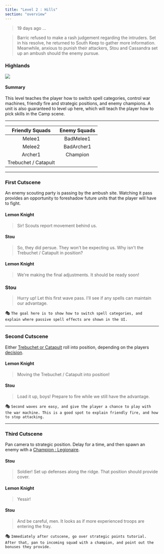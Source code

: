 ```yaml
---
title: "Level 2 : Hills"
section: "overview"
---
```


> 19 days ago ...

> Barric refused to make a rash judgement regarding the intruders. Set in his resolve, he returned to South Keep to gather more information. Meanwhile, anxious to punish their attackers, Stou and Cassandra set up an ambush should the enemy pursue.

### Highlands

![](https://github.com/veeneck/BarricAssets/blob/master/Gameplay.xcassets/Levels/Hills.spriteatlas/RollingHills_base.imageset/RollingHills_base.png?raw=true)

#### Summary

This level teaches the player how to switch spell categories, control war machines, friendly fire and strategic positions, and enemy champions. A unit is also guaranteed to level up here, which will teach the player how to pick skills in the Camp scene.

***

|    Friendly Squads   | Enemy Squads |
|:--------------------:|:------------:|
| Melee1               | BadMelee1    |
| Melee2               | BadArcher1   |
| Archer1              | Champion     |
| Trebuchet / Catapult |              |

***

### First Cutscene

An enemy scouting party is passing by the ambush site. Watching it pass provides an opportunity to foreshadow future units that the player will have to fight.

#### Lemon Knight

> Sir! Scouts report movement behind us.

#### Stou

> So, they did persue. They won't be expecting us. Why isn't the Trebuchet / Catapult in position?

#### Lemon Knight

> We're making the final adjustments. It should be ready soon!

### Stou

> Hurry up! Let this first wave pass. I'll see if any spells can maintain our advantage.

:performing_arts: `The goal here is to show how to switch spell categories, and explain where passive spell effects are shown in the UI.`

***

### Second Cutscene

Either [Trebuchet or Catapult](https://github.com/veeneck/Barric/wiki/Friendly-Unit-Progression#trebuchet--trebram) roll into position, depending on the players [decision](https://github.com/veeneck/Barric/wiki/Decision-:-War-Machine).

#### Lemon Knight

> Moving the Trebuchet / Catapult into position!

#### Stou

> Load it up, boys! Prepare to fire while we still have the advantage.

:performing_arts: `Second waves are easy, and give the player a chance to play with the war machine. This is a good spot to explain friendly fire, and how to stop attacking.`

***

### Third Cutscene

Pan camera to strategic position. Delay for a time, and then spawn an enemy with a [Champion : Legionaire](https://github.com/veeneck/Barric/wiki/Enemy-Unit-Progression#champion--legionaire).

#### Stou

> Soldier! Set up defenses along the ridge. That position should provide cover.

#### Lemon Knight

> Yessir!

#### Stou

> And be careful, men. It looks as if more experienced troops are entering the fray.

:performing_arts: `Immediately after cutscene, go over strategic points tutorial. After that, pan to incoming squad with a champion, and point out the bonuses they provide.`